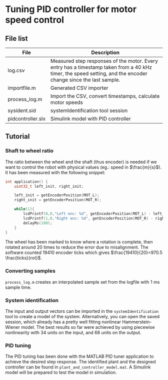 # Tuning PID controller for motor speed control

## File list

| File               | Description |
|--------------------|-------------|
| log.csv            | Measured step responses of the motor. Every entry has a timestamp taken from a 40 kHz timer, the speed setting, and the encoder change since the last sample.
| importfile.m       | Generated CSV importer  |
| process_log.m      | Import the CSV, convert timestamps, calculate motor speeds |
| sysident.sid       | systemIdentification tool session  |
| pidcontroller.slx  | Simulink model with PID controller  |

## Tutorial
### Shaft to wheel ratio
The ratio between the wheel and the shaft (thus encoder) is needed if we want to control the robot with physical values (eg.: speed in $\frac{m}{s}$). It has been measured with the following snippet:
```cpp
int application() {
    uint32_t left_init, right_init;

    left_init = getEncoderPosition(MOT_L);
    right_init = getEncoderPosition(MOT_R);

    while(1){
    	lcdPrintf(0,0,"Left enc: %d", getEncoderPosition(MOT_L) - left_init);
    	lcdPrintf(1,0,"Right enc: %d", getEncoderPosition(MOT_R) - right_init);
    	delayMs(100);
    }
}
```
The wheel has been marked to know where a rotation is complete, then rotated around 20 times to reduce the error due to misalignment. The software counted 19410 encoder ticks which gives $\frac{19410}{20}=970.5 \frac{ticks}{rot}$.

### Converting samples
`process_log.m` creates an interpolated sample set from the logfile with 1 ms sample time.


### System identification
The input and output vectors can be imported in the `systemIdentification` tool to create a model of the system. Alternatively, you can open the saved session, which already has a pretty well fitting nonlinear Hammerstein-Wiener model. The best results so far were achieved by using piecewise nonlinearity with 34 units on the input, and 68 units on the output.

### PID tuning
The PID tuning has been done with the MATLAB PID tuner application to achieve the desired step response. The identified plant and the designed controller can be found in `plant_and_controller_model.mat`. A Simulink model will be prepared to test the model in simulation.